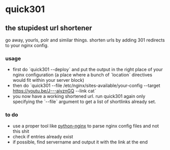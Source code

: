 # quick301
## the stupidest url shortener

go away, yourls, polr and similar things. shorten urls by adding 301 redirects to your nginx config.

### usage
+ first do ˋquick301 --deployˋ and put the output in the right place of your nginx configuration (a place where a bunch of ˋlocationˋ directives would fit within your server block)
+ then do ˋquick301 --file /etc/nginx/sites-available/your-config --target https://youtu.be/J---aiyznGQ --link catˋ
+ you now have a working shortened url. run quick301 again only specifying the ˋ--fileˋ argument to get a list of shortlinks already set.

### to do
+ use a proper tool like [python-nginx](https://github.com/peakwinter/python-nginx) to parse nginx config files and not this shit
+ check if entries already exist
+ if possible, find servername and output it with the link at the end
